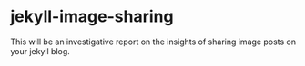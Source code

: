 # jekyll-image-sharing
This will be an investigative report on the insights of sharing image posts on your jekyll blog.

